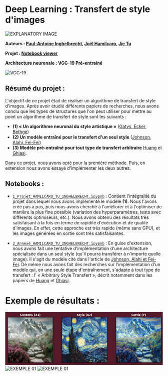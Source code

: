 # Deep Learning : Transfert de style d'images

![EXPLANATORY IMAGE](res/01_explanatory_image.png)

**Auteurs : [Paul-Antoine Inghelbrecht](https://github.com/NotGluGlu), [Joël Hamilcaro](https://github.com/Joel-Hamilcaro/), [Jie Tu](https://github.com/jie-tu)**

**Projet : [Notebook viewer](https://nbviewer.org/github/JJPA-Project/Image-Style-Transfer/blob/main/1_Projet_HAMILCARO_TU_INGHELBRECHT.ipynb)**

**Architecture neuronale : VGG-19 Pré-entrainé**

![VGG-19](res/02_architecture.png)

## Résumé du projet :

L'objectif de ce projet était de réaliser un algorithme de transfert de style d'images. Après avoir étudié différents papiers de recherches, nous avons conclu que les types de structures que l'on peut utiliser pour mettre au point un algorithme de transfert de style sont les suivants :

- **(1) « Un algorithme neuronal du style artistique »** ([Gatys, Ecker, Bethge](https://arxiv.org/abs/1508.06576))
- **(2) Un modèle entraîné pour le transfert d'un seul style** ([Johnson, Alahi, Fei-Fei](https://arxiv.org/abs/1603.08155))
- **(3) Modèle pré-entraîné pour tout type de transfert arbitraire** [Huang](https://arxiv.org/abs/1703.06868) et [Ghiasi](https://arxiv.org/abs/1705.06830).

Dans ce projet, nous avons opté pour la première méthode. Puis, en extension nous avons essayé d'implémenter les deux autres.

## Notebooks :

- [`1_Projet_HAMILCARO_TU_INGHELBRECHT.ipypnb`](https://nbviewer.org/github/JJPA-Project/Image-Style-Transfer/blob/main/1_Projet_HAMILCARO_TU_INGHELBRECHT.ipynb) : Contient l'intégralité du projet dans lequel nous avons implémenté le modèle **(1)**. Nous l'avons créé pas à pas, puis nous avons cherché à l'améliorer et à l'optimiser de manière la plus fine possible (variation des hyperparamètres, tests avec différents optimiseurs, etc.). Nous avons obtenu des résultats très satisfaisant à la fois en terme de rapidité d'exécution et de qualité d'images. En effet, cette approche est très rapide (même sans GPU), et les images générées en sortie sont très satisfaisantes.

- [`2_Annexe_HAMILCARO_TU_INGHELBRECHT.ipypnb`](https://nbviewer.org/github/JJPA-Project/Image-Style-Transfer/blob/main/2_Annexe_HAMILCARO_TU_INGHELBRECHT.ipynb) : En guise d'extension, nous avons fait une tentative d'implémentation d'une architecture spécialisée dans un seul style (qu'il pourra transférer à n'importe quelle image). Il s'agit du modèle cité dans l'article de [Johnson, Alahi et Fei-Fei](https://arxiv.org/abs/1603.08155). De même nous avons fait des recherches sur l'implémentation d'un modèle qui, en une seule étape d'entraînement, s'adapte à tout type de transfert : l' « Arbitrary Style Transfert », décrit notamment dans les papiers de [Huang](https://arxiv.org/abs/1703.06868) et [Ghiasi](https://arxiv.org/abs/1705.06830).

# Exemple de résultats :

![EXEMPLE 00](res/exemple_00.png)
![EXEMPLE 01](res/exemple_01.png)
![EXEMPLE 01](res/exemple_02.png)
